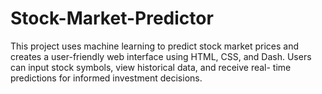 # Stock-Market-Predictor
This project uses machine learning to predict stock market prices and creates a user-friendly web interface using HTML, CSS, and Dash. Users can input stock symbols, view historical data, and receive real- time predictions for informed investment decisions.
